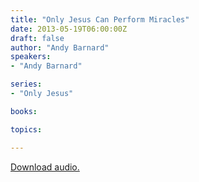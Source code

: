 ```yaml
---
title: "Only Jesus Can Perform Miracles"
date: 2013-05-19T06:00:00Z
draft: false
author: "Andy Barnard"
speakers:
- "Andy Barnard"

series:
- "Only Jesus"

books:

topics:

---
```

[Download audio.](https://s3.amazonaws.com/highway/sermons/2013_05/19_Only_Jesus_Can_Perform_Miracles.mp3)
